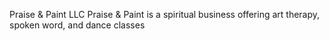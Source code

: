  Praise & Paint LLC
Praise & Paint is a spiritual business offering art therapy, spoken word, and dance classes
